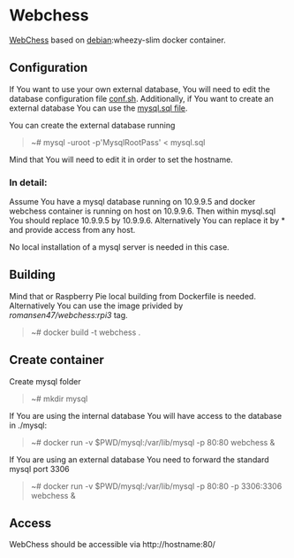 # Webchess
 

[WebChess](https://github.com/Thorium/webchess) based on [debian](https://hub.docker.com/_/debian/):wheezy-slim docker container.


## Configuration

If You want to use your own external database, You will need to edit the database configuration file
[conf.sh](scripts/conf.sh). Additionally, if You want to create an external database You can use the [mysql.sql file](scripts/mysql.sql).

You can create the external database running

> ~# mysql -uroot -p'MysqlRootPass' < mysql.sql

Mind that You will need to edit it in order to set the hostname. 

### In detail:

Assume You have a mysql database running on 10.9.9.5 and docker webchess container is running on host on 10.9.9.6. 
Then within mysql.sql You should replace 10.9.9.5 by 10.9.9.6. Alternatively You can replace it by * and provide access from any host.

No local installation of a mysql server is needed in this case.
 

## Building

Mind that or Raspberry Pie local building from Dockerfile is needed. Alternatively You can use the image privided by *romansen47/webchess:rpi3* tag.

> ~# docker build -t webchess .


## Create container


Create mysql folder

> ~# mkdir mysql

If You are using the internal database You will have access to the database in ./mysql:

> ~# docker run -v $PWD/mysql:/var/lib/mysql -p 80:80 webchess &

If You are using an external database You need to forward the standard mysql port 3306 

> ~# docker run -v $PWD/mysql:/var/lib/mysql -p 80:80 -p 3306:3306 webchess &


## Access

WebChess should be accessible via http://hostname:80/ 

